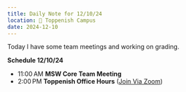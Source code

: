 ```yaml
---
title: Daily Note for 12/10/24
location: 🏫 Toppenish Campus
date: 2024-12-10
---
```

Today I have some team meetings and working on grading.

**Schedule 12/10/24**
- 11:00 AM **MSW Core Team Meeting**
- 2:00 PM **Toppenish Office Hours** ([Join Via Zoom]( https://heritage.zoom.us/my/dr.jacob))